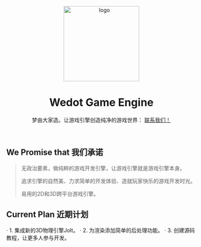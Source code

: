 <div align="center">
    <p align="center">
        <img align="center" src="https://github.com/QiNuoTu/WeDot/blob/main/icon.png" alt="logo" width="200">
    </p>
    <h1 align="center">Wedot Game Engine</h1>
    <p align="center">梦由大家造。让游戏引擎创造纯净的游戏世界：
        <a href="http://qm.qq.com/cgi-bin/qm/qr?_wv=1027&k=feHFQN3fYumIlOVNF_5nApTLUmuil3jw&authKey=6Z%2BXqXfjmY%2BDfy68m1XOplBkiPA%2FzQ%2Bms0bUDrV2uRcMzj6U%2B0zhVapkTFEMXkau&noverify=0&group_code=112652189">
            联系我们！
        </a>
    </p>
    </br>
</div>

## We Promise that 我们承诺
> 无政治要素，做纯粹的游戏开发引擎，让游戏引擎就是游戏引擎本身。
> 
> 追求引擎的自然美、力求简单的开发体验、造就玩家快乐的游戏开发时光。
> 
> 易用的2D和3D跨平台游戏引擎。

## Current Plan 近期计划
· 1. 集成新的3D物理引擎Jolt。
· 2. 为渲染添加简单的后处理功能。
· 3. 创建源码教程，让更多人参与开发。


